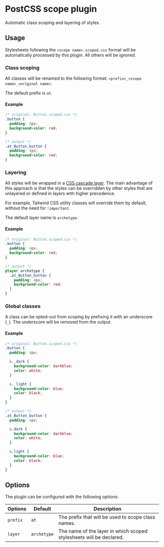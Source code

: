 # PostCSS scope plugin

Automatic class scoping and layering of styles.

## Usage

Stylesheets following the `<scope name>.scoped.css` format will be automatically processed by this plugin. All others will be ignored.

### Class scoping

All classes will be renamed to the following format: `<prefix>_<scope name>_<original name>`.

The default prefix is `at`.

#### Example

```css
/* original: Button.scoped.css */
.button {
  padding: 4px;
  background-color: red;
}

/* output */
.at_Button_button {
  padding: 4px;
  background-color: red;
}
```

### Layering

All styles will be wrapped in a [CSS cascade layer](https://developer.mozilla.org/en-US/docs/Learn/CSS/Building_blocks/Cascade_layers). The main advantage of this approach is that the styles can be overridden by other styles that are unlayered or defined in layers with higher precedence.

For example, Tailwind CSS utility classes will override them by default, without the need for `!important`.

The default layer name is `archetype`.

#### Example

```css
/* original: Button.scoped.css */
.button {
  padding: 4px;
  background-color: red;
}

/* output */
@layer archetype {
  .at_Button_button {
    padding: 4px;
    background-color: red;
  }
}
```

### Global classes

A class can be opted-out from scoping by prefixing it with an underscore (`_`). The underscore will be removed from the output.

#### Example

```css
/* original: Button.scoped.css */
.button {
  padding: 4px;

  &._dark {
    background-color: darkblue;
    color: white;
  }

  &._light {
    background-color: blue;
    color: black;
  }
}

/* output */
.at_Button_button {
  padding: 4px;

  &.dark {
    background-color: darkblue;
    color: white;
  }

  &.light {
    background-color: blue;
    color: black;
  }
}
```

## Options

The plugin can be configured with the following options:

| Options  | Default     | Description                                                         |
| -------- | ----------- | ------------------------------------------------------------------- |
| `prefix` | `at`        | The prefix that will be used to scope class names.                  |
| `layer`  | `archetype` | The name of the layer in which scoped stylesheets will be declared. |
